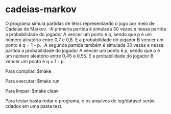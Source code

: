 # cadeias-markov

O programa simula partidas de tênis representando o jogo por meio de Cadeias de Markov. 
  -A primeira partida é simulada 30 vezes e nessa partida a probabilidade do jogador A vencer um ponto é p, sendo que p é um número aleatório entre 0,7 e 0,8. E a probabilidade do   jogador B vencer um ponto é q = 1 - p.
  -A segunda partida também é simulada 30 vezes e nessa partida a probabilidade do jogador A vencer um ponto é p, sendo que p é um número aleatório entre 0,45 e 0,55. E a probabilidade do jogador B vencer um ponto é q = 1 - p.

Para compilar: $make

Para executar: $make run

Para limpar: $make clean

Para testar basta rodar o programa, e os arquivos de log/dataset serão criados em uma pasta test.
